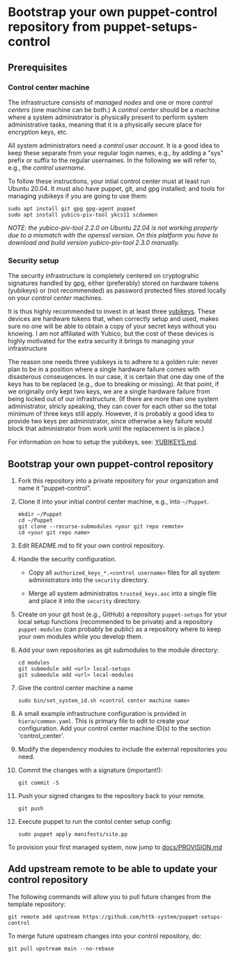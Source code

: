 # Bootstrap your own puppet-control repository from puppet-setups-control

## Prerequisites

### Control center machine

The infrastructure consists of *managed nodes* and one or more *control centers* (one machine can be both.)
A *control center* should be a machine where a system administrator is physically present to perform system administrative tasks, meaning that it is a physically secure place for encryption keys, etc.

All system administrators need a *control user account*.
It is a good idea to keep these separate from your regular login names, e.g., by adding a "sys" prefix or suffix to the regular usernames.
In the following we will refer to, e.g., the *control username*.

To follow these instructions, your intial control center must at least run Ubuntu 20.04.
It must also have puppet, git, and gpg installed; and tools for managing yubikeys if you are going to use them:
```
sudo apt install git gpg gpg-agent puppet
sudo apt install yubico-piv-tool ykcs11 scdaemon
```

*NOTE: the yubico-piv-tool 2.2.0 on Ubuntu 22.04 is not working properly due to a mismatch with the openssl version. On this platform you have to download and build version yubico-piv-tool 2.3.0 manually.*

### Security setup

The security infrastructure is completely centered on cryptograhic signatures handled by gpg, either (preferably) stored on hardware tokens (yubikeys) or (not recommended) as password protected files stored locally on your *control center* machines.

It is thus highly recommended to invest in at least three [yubikeys](https://www.yubico.com/se/store/).
These devices are hardware tokens that, when correctly setup and used, makes sure no one will be able to obtain a copy of your secret keys without you knowing.
I am not affiliated with Yubico, but the cost of these devices is highly motivated for the extra security it brings to managing your infrastructure

The reason one needs three yubikeys is to adhere to a golden rule: never plan to be in a position where a single hardware failure comes with disasterous conseuqences.
In our case, it is certain that one day one of the keys has to be replaced (e.g., due to breaking or missing).
At that point, if we originally only kept two keys, we are a single hardware failure from being locked out of our infrastructure.
(If there are more than one system administrator, stricly speaking, they can cover for each other so the total minimum of three keys still apply. However, it is probably a good idea to provide two keys per administrator, since otherwise a key failure would block that administrator from work until the replacement is in place.)

For information on how to setup the yubikeys, see: [YUBIKEYS.md](YUBIKEYS.md).

## Bootstrap your own puppet-control repository

1. Fork this repository into a private repository for your organization and name it "puppet-control".

2. Clone it into your initial control center machine, e.g., into `~/Puppet`.
   ```
   mkdir ~/Puppet
   cd ~/Puppet
   git clone --recurse-submodules <your git repo remote>
   cd <your git repo name>
   ```

3. Edit README.md to fit your own control repository.

4. Handle the security configuration.

   - Copy all `authorized_keys_*.<control username>` files for all system administrators into the `security` directory.

   - Merge all system administratos `trusted_keys.asc` into a single file and place it into the `security` directory.

5. Create on your git host (e.g., GitHub) a repository `puppet-setups` for your local setup functions (recommended to be private) and a repository `puppet-modules` (can probably be public) as a repository where to keep your own modules while you develop them.

6. Add your own repositories as git submodules to the module directory:
   ```
   cd modules
   git submodule add <url> local-setups
   git submodule add <url> local-modules
   ```

7. Give the control center machine a name
   ```
   sudo bin/set_system_id.sh <control center machine name>
   ```

8. A small example infrastructure configuration is provided in `hiera/common.yaml`.
   This is primary file to edit to create your configuration.
   Add your control center machine ID(s) to the section 'control_center'.

9. Modify the dependency modules to include the external repositories you need.

10. Commit the changes with a signature (important!):
    ```
    git commit -S
    ```

11. Push your signed changes to the repository back to your remote.
    ```
    git push
    ```

12. Execute puppet to run the contol center setup config:
    ```
    sudo puppet apply manifests/site.pp
    ```

To provision your first managed system, now jump to [docs/PROVISION.md](PROVISION.md)

## Add upstream remote to be able to update your control repository

The following commands will allow you to pull future changes from the template repository:
```
git remote add upstream https://github.com/httk-system/puppet-setups-control
```

To merge future upstream changes into your control repository, do:
```
git pull upstream main --no-rebase
```
